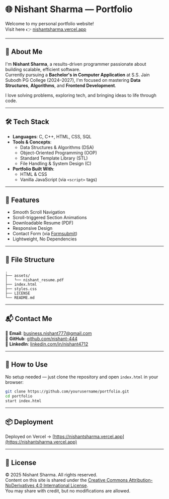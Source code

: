 # 🌐 Nishant Sharma — Portfolio

Welcome to my personal portfolio website!  
Visit here 👉 [nishantsharma.vercel.app](https://nishantsharma.vercel.app)

---

## 👋 About Me

I'm **Nishant Sharma**, a results-driven programmer passionate about building scalable, efficient software.  
Currently pursuing a **Bachelor's in Computer Application** at S.S. Jain Subodh PG College (2024–2027), I'm focused on mastering **Data Structures**, **Algorithms**, and **Frontend Development**.

I love solving problems, exploring tech, and bringing ideas to life through code.

---

## 🛠 Tech Stack

- **Languages**: C, C++, HTML, CSS, SQL  
- **Tools & Concepts**:
  - Data Structures & Algorithms (DSA)
  - Object-Oriented Programming (OOP)
  - Standard Template Library (STL)
  - File Handling & System Design (C)
- **Portfolio Built With**:
  - HTML & CSS
  - Vanilla JavaScript (via `<script>` tags)

---

## 🚀 Features

- Smooth Scroll Navigation  
- Scroll-triggered Section Animations  
- Downloadable Resume (PDF)  
- Responsive Design  
- Contact Form (via [Formsubmit](https://formsubmit.co/))  
- Lightweight, No Dependencies

---

## 📁 File Structure

```text
.
├── assets/
│   └── nishant_resume.pdf
├── index.html
├── styles.css
├── LICENSE
└── README.md
```

---

## 📬 Contact Me

📧 **Email**: [business.nishant777@gmail.com](mailto:business.nishant777@gmail.com)  
🐙 **GitHub**: [github.com/nishant-444](https://github.com/nishant-444)  
💼 **LinkedIn**: [linkedin.com/in/nishant4712](https://linkedin.com/in/nishant4712)

---

## 🧾 How to Use

No setup needed — just clone the repository and open `index.html` in your browser:

```bash
git clone https://github.com/yourusername/portfolio.git
cd portfolio
start index.html
```

---

## 📦 Deployment

Deployed on Vercel → [https://nishantsharma.vercel.app](https://nishantsharma.vercel.app)

---

## 📜 License

© 2025 Nishant Sharma. All rights reserved.  
Content on this site is shared under the [Creative Commons Attribution-NoDerivatives 4.0 International License](https://creativecommons.org/licenses/by-nd/4.0/).  
You may share with credit, but no modifications are allowed.
